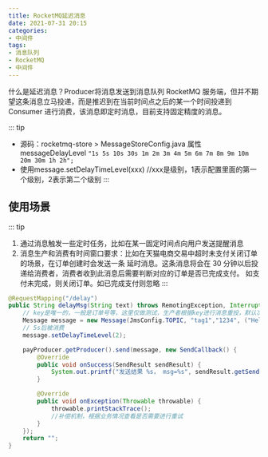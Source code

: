 ```yaml
---
title: RocketMQ延迟消息
date: 2021-07-31 20:15
categories:
- 中间件
tags:
- 消息队列
- RocketMQ
- 中间件
---
```



什么是延迟消息？Producer将消息发送到消息队列 RocketMQ 服务端，但并不期望这条消息立马投递，而是推迟到在当前时间点之后的某一个时间投递到 Consumer 进行消费，该消息即定时消息，目前支持固定精度的消息。
<!-- more -->

::: tip
- 源码：rocketmq-store > MessageStoreConfig.java 属性 messageDelayLevel `"1s 5s 10s 30s 1m 2m 3m 4m 5m 6m 7m 8m 9m 10m 20m 30m 1h 2h";`
- 使用message.setDelayTimeLevel(xxx) //xxx是级别，1表示配置里面的第一个级别，2表示第二个级别
:::


## 使用场景
::: tip
1. 通过消息触发一些定时任务，比如在某一固定时间点向用户发送提醒消息
2. 消息生产和消费有时间窗口要求：比如在天猫电商交易中超时未支付关闭订单的场景，在订单创建时会发送一条 延时消息。这条消息将会在 30 分钟以后投递给消费者，消费者收到此消息后需要判断对应的订单是否已完成支付。 如支付未完成，则关闭订单。如已完成支付则忽略
:::

```java
@RequestMapping("/delay")
public String delayMsg(String text) throws RemotingException, InterruptedException, MQClientException {
    // key是唯一的，一般是订单号等，这里仅做测试，生产者根据key进行消息重投，默认次数为2
    Message message = new Message(JmsConfig.TOPIC, "tag1","1234", ("Hello rocketmq = " + text).getBytes());
    // 5s后被消费
    message.setDelayTimeLevel(2);

    payProducer.getProducer().send(message, new SendCallback() {
        @Override
        public void onSuccess(SendResult sendResult) {
            System.out.printf("发送结果 %s， msg=%s", sendResult.getSendStatus(), sendResult.toString());
        }

        @Override
        public void onException(Throwable throwable) {
            throwable.printStackTrace();
            //补偿机制，根据业务情况查看是否需要进行重试
        }
    });
    return "";
}
```

